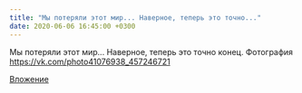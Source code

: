 ```yaml
---
title: "Мы потеряли этот мир... Наверное, теперь это точно..."
date: 2020-06-06 16:45:00 +0300
---
```


Мы потеряли этот мир... Наверное, теперь это точно конец.
Фотография
https://vk.com/photo41076938_457246721

[Вложение](https://vk.com/photo41076938_457246721)
